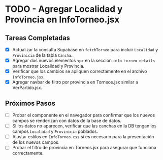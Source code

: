 # TODO - Agregar Localidad y Provincia en InfoTorneo.jsx

## Tareas Completadas
- [x] Actualizar la consulta Supabase en `fetchTorneo` para incluir `Localidad` y `Provinicia` de la tabla `Cancha`.
- [x] Agregar dos nuevos elementos `<p>` en la sección `info-torneo-details` para mostrar Localidad y Provincia.
- [x] Verificar que los cambios se apliquen correctamente en el archivo `InfoTorneo.jsx`.
- [x] Agregar navbar de filtro por provincia en Torneos.jsx similar a VerPartido.jsx.

## Próximos Pasos
- [ ] Probar el componente en el navegador para confirmar que los nuevos campos se renderizan con datos de la base de datos.
- [ ] Si los datos no aparecen, verificar que las canchas en la DB tengan los campos `Localidad` y `Provinicia` poblados.
- [ ] Ajustar estilos en `InfoTorneo.css` si es necesario para la presentación de los nuevos campos.
- [ ] Probar el filtro de provincia en Torneos.jsx para asegurar que funciona correctamente.
